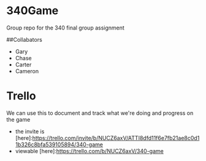 # 340Game
Group repo for the 340 final group assignment

##Collabators
- Gary
- Chase
- Carter
- Cameron

# Trello
We can use this to document and track what we're doing and progress on the game
- the invite is [here]:https://trello.com/invite/b/NUCZ6axV/ATTI8dfd11f6e7fb21ae8c0d11b326c8bfa539105894/340-game
- viewable [here]:https://trello.com/b/NUCZ6axV/340-game
